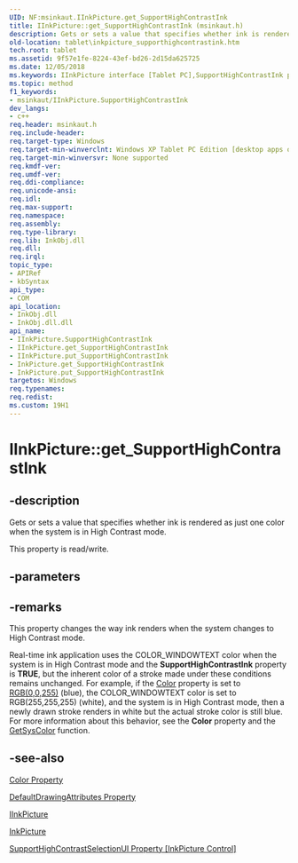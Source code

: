 ```yaml
---
UID: NF:msinkaut.IInkPicture.get_SupportHighContrastInk
title: IInkPicture::get_SupportHighContrastInk (msinkaut.h)
description: Gets or sets a value that specifies whether ink is rendered as just one color when the system is in High Contrast mode.
old-location: tablet\inkpicture_supporthighcontrastink.htm
tech.root: tablet
ms.assetid: 9f57e1fe-8224-43ef-bd26-2d15da625725
ms.date: 12/05/2018
ms.keywords: IInkPicture interface [Tablet PC],SupportHighContrastInk property, IInkPicture.SupportHighContrastInk, IInkPicture.get_SupportHighContrastInk, IInkPicture::SupportHighContrastInk, IInkPicture::get_SupportHighContrastInk, IInkPicture::put_SupportHighContrastInk, InkPicture.get_SupportHighContrastInk, InkPicture.put_SupportHighContrastInk, SupportHighContrastInk property [Tablet PC], SupportHighContrastInk property [Tablet PC],IInkPicture interface, get_SupportHighContrastInk, msinkaut/IInkPicture::SupportHighContrastInk, msinkaut/IInkPicture::get_SupportHighContrastInk, msinkaut/IInkPicture::put_SupportHighContrastInk, putt_SupportHighContrastInk, tablet.inkpicture_supporthighcontrastink
ms.topic: method
f1_keywords:
- msinkaut/IInkPicture.SupportHighContrastInk
dev_langs:
- c++
req.header: msinkaut.h
req.include-header: 
req.target-type: Windows
req.target-min-winverclnt: Windows XP Tablet PC Edition [desktop apps only]
req.target-min-winversvr: None supported
req.kmdf-ver: 
req.umdf-ver: 
req.ddi-compliance: 
req.unicode-ansi: 
req.idl: 
req.max-support: 
req.namespace: 
req.assembly: 
req.type-library: 
req.lib: InkObj.dll
req.dll: 
req.irql: 
topic_type:
- APIRef
- kbSyntax
api_type:
- COM
api_location:
- InkObj.dll
- InkObj.dll.dll
api_name:
- IInkPicture.SupportHighContrastInk
- IInkPicture.get_SupportHighContrastInk
- IInkPicture.put_SupportHighContrastInk
- InkPicture.get_SupportHighContrastInk
- InkPicture.put_SupportHighContrastInk
targetos: Windows
req.typenames: 
req.redist: 
ms.custom: 19H1
---
```


# IInkPicture::get_SupportHighContrastInk


## -description



Gets or sets a value that specifies whether ink is rendered as just one color when the system is in High Contrast mode.



This property is read/write.


## -parameters


## -remarks



This property changes the way ink renders when the system changes to High Contrast mode.

Real-time ink application uses the COLOR_WINDOWTEXT color when the system is in High Contrast mode and the <b>SupportHighContrastInk</b> property is <b>TRUE</b>, but the inherent color of a stroke made under these conditions remains unchanged. For example, if the <a href="https://docs.microsoft.com/windows/desktop/api/msinkaut/nf-msinkaut-iinkdrawingattributes-get_color">Color</a> property is set to <a href="https://docs.microsoft.com/windows/desktop/api/wingdi/nf-wingdi-rgb">RGB(0,0,255)</a> (blue), the COLOR_WINDOWTEXT color is set to RGB(255,255,255) (white), and the system is in High Contrast mode, then a newly drawn stroke renders in white but the actual stroke color is still blue. For more information about this behavior, see the <b>Color</b> property and the <a href="https://docs.microsoft.com/windows/desktop/api/winuser/nf-winuser-getsyscolor">GetSysColor</a> function.




## -see-also




<a href="https://docs.microsoft.com/windows/desktop/api/msinkaut/nf-msinkaut-iinkdrawingattributes-get_color">Color Property</a>



<a href="https://docs.microsoft.com/windows/desktop/api/msinkaut/nf-msinkaut-iinkpicture-get_defaultdrawingattributes">DefaultDrawingAttributes Property</a>



<a href="https://msdn.microsoft.com/en-us/library/Mt846800(v=VS.85).aspx">IInkPicture</a>



<a href="https://docs.microsoft.com/windows/desktop/tablet/inkpicture-control-reference">InkPicture</a>



<a href="https://docs.microsoft.com/windows/desktop/api/msinkaut/nf-msinkaut-iinkpicture-get_supporthighcontrastselectionui">SupportHighContrastSelectionUI Property [InkPicture Control]</a>
 

 

